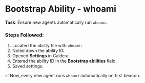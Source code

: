 # Bootstrap Ability - whoami

**Task**: Ensure new agents automatically run `whoami`.

### Steps Followed:
1. Located the ability file with `whoami`:
2. Noted down the ability ID:
3. Opened **Settings** in Caldera.
4. Entered the ability ID in the **Bootstrap abilities** field.
5. Saved settings.

✅ Now, every new agent runs `whoami` automatically on first beacon.
